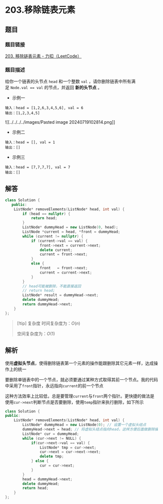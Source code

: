 # 203.移除链表元素
## 题目

### 题目链接
[203. 移除链表元素 - 力扣（LeetCode）](https://leetcode.cn/problems/remove-linked-list-elements/submissions/547887738/)

### 题目描述
给你一个链表的头节点 `head` 和一个整数 `val` ，请你删除链表中所有满足 `Node.val == val` 的节点，并返回 **新的头节点** 。

- 示例一
```text
输入：head = [1,2,6,3,4,5,6], val = 6
输出：[1,2,3,4,5]
```
![[../../../../images/Pasted image 20240719102814.png]]
- 示例二
```text
输入：head = [], val = 1
输出：[]
```
- 示例三
```text
输入：head = [7,7,7,7], val = 7
输出：[]
```



## 解答

```Cpp hl:20-21
class Solution {
   public:
    ListNode* removeElements(ListNode* head, int val) {
        if (head == nullptr) {
            return head;
        }
        ListNode* dummyHead = new ListNode(0, head);
        ListNode *current = head, *front = dummyHead;
        while (current != nullptr) {
            if (current->val == val) {
                front->next = current->next;
                delete current;
                current = front->next;
            }
            else {
                front   = front->next;
                current = current->next;
            }
        }
        // head可能被删除，不能直接返回
        // return head; 
        ListNode* result = dummyHead->next;
        delete dummyHead;
        return dummyHead->next;
    }
};
```

>[!tip] 复杂度
>时间复杂度为：$O(n)$
>
>空间复杂度为：$O(1)$


## 解析

使用**虚拟头节点**，使得删除链表第一个元素的操作能跟删除其它元素一样，达成操作上的统一

要删除单链表中的一个节点，就必须要通过某种方式取得其前一个节点。我的代码中采用了`front`指针，永远指向`current`的前一个节点

这种方法效率上比较低，总是要管理`current`与`front`两个指针。更快捷的做法是使用`cur->next`判断节点是否要删除，使用`temp`指针来执行删除，如下所示

```Cpp
class Solution {
public:
    ListNode* removeElements(ListNode* head, int val) {
        ListNode* dummyHead = new ListNode(0); // 设置一个虚拟头结点
        dummyHead->next = head; // 将虚拟头结点指向head，这样方便后面做删除操作
        ListNode* cur = dummyHead;
        while (cur->next != NULL) {
            if(cur->next->val == val) {
                ListNode* tmp = cur->next;
                cur->next = cur->next->next;
                delete tmp;
            } else {
                cur = cur->next;
            }
        }
        head = dummyHead->next;
        delete dummyHead;
        return head;
    }
};
```

